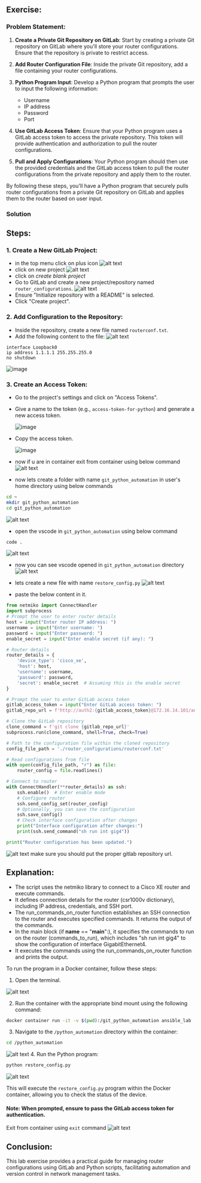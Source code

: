 ##  Exercise:
### Problem Statement:
1. **Create a Private Git Repository on GitLab**: Start by creating a private Git repository on GitLab where you'll store your router configurations. Ensure that the repository is private to restrict access.

2. **Add Router Configuration File**: Inside the private Git repository, add a file containing your router configurations.

3. **Python Program Input**: Develop a Python program that prompts the user to input the following information:
   - Username
   - IP address
   - Password
   - Port

4. **Use GitLab Access Token**: Ensure that your Python program uses a GitLab access token to access the private repository. This token will provide authentication and authorization to pull the router configurations.

5. **Pull and Apply Configurations**: Your Python program should then use the provided credentials and the GitLab access token to pull the router configurations from the private repository and apply them to the router.

By following these steps, you'll have a Python program that securely pulls router configurations from a private Git repository on GitLab and applies them to the router based on user input.

### Solution
## Steps:

### 1. Create a New GitLab Project:
- in the top menu click on plus icon
![alt text](image.png)
- click on new project
![alt text](image-1.png)
- click on *create blank project*
- Go to GitLab and create a new project/repository named `router_configurations`.
![alt text](image-2.png)
- Ensure "Initialize repository with a README" is selected.
- Click "Create project".

### 2. Add Configuration to the Repository:

- Inside the repository, create a new file named `routerconf.txt`.
- Add the following content to the file:
![alt text](image-3.png)

```
interface Loopback0
ip address 1.1.1.1 255.255.255.0
no shutdown
```
  ![image](https://github.com/Onemind-Services-LLC/naf/assets/132569101/4efebc68-3c66-4b4f-b9da-0ce86f0e6903)


### 3. Create an Access Token:

- Go to the project's settings and click on "Access Tokens".
- Give a name to the token (e.g., `access-token-for-python`) and generate a new access token.

  ![image](https://github.com/Onemind-Services-LLC/naf/assets/132569101/d9ded552-6e91-4728-a52d-3e9b974c2645)

- Copy the access token.

  ![image](https://github.com/Onemind-Services-LLC/naf/assets/132569101/a7899266-15d2-4bb1-b856-7cea00faf978)

- now if u are in container exit from container using below command
![alt text](image-4.png)
- now lets create a folder with name `git_python_automation` in user's home directory using below commands
```sh
cd ~
mkdir git_python_automation
cd git_python_automation
```
![alt text](image-5.png)

- open the vscode in `git_python_automation` using below command
```sh
code .
```
![alt text](image-6.png)
- now you can see vscode opened in `git_python_automation` directory
![alt text](image-7.png)

- lets create a new file with name `restore_config.py`
![alt text](image-8.png)
- paste the below content in it.
```python
from netmiko import ConnectHandler
import subprocess
# Prompt the user to enter router details
host = input("Enter router IP address: ")
username = input("Enter username: ")
password = input("Enter password: ")
enable_secret = input("Enter enable secret (if any): ")

# Router details
router_details = {
    'device_type': 'cisco_xe',
    'host': host,
    'username': username,
    'password': password,
    'secret': enable_secret  # Assuming this is the enable secret
}

# Prompt the user to enter GitLab access token
gitlab_access_token = input("Enter GitLab access token: ")
gitlab_repo_url = f'http://auth2:{gitlab_access_token}@172.16.14.101/ansible/router_configurations.git'

# Clone the GitLab repository
clone_command = f'git clone {gitlab_repo_url}'
subprocess.run(clone_command, shell=True, check=True)

# Path to the configuration file within the cloned repository
config_file_path = './router_configurations/routerconf.txt'

# Read configurations from file
with open(config_file_path, "r") as file:
    router_config = file.readlines()

# Connect to router
with ConnectHandler(**router_details) as ssh:
    ssh.enable()  # Enter enable mode
    # Configure router
    ssh.send_config_set(router_config)
    # Optionally, you can save the configuration
    ssh.save_config()
    # Check interface configuration after changes
    print("Interface configuration after changes:")
    print(ssh.send_command("sh run int gig4"))

print("Router configuration has been updated.")
```
![alt text](image-9.png)
make sure you should put the proper gitlab repository url.
## Explanation:

  - The script uses the netmiko library to connect to a Cisco XE router and execute commands.
  - It defines connection details for the router (csr1000v dictionary), including IP address, credentials, and SSH port.
  - The run_commands_on_router function establishes an SSH connection to the router and executes specified commands. It returns the output of the commands.
  - In the main block (if __name__ == "__main__":), it specifies the commands to run on the router (commands_to_run), which includes "sh run int gig4" to show the configuration of interface GigabitEthernet4.
  - It executes the commands using the run_commands_on_router function and prints the output.


To run the program in a Docker container, follow these steps:

1. Open the terminal.

![alt text](image-10.png)

2. Run the container with the appropriate bind mount using the following command:

```sh
docker container run -it -v $(pwd):/git_python_automation ansible_lab
```
3. Navigate to the `/python_automation` directory within the container:
```sh
cd /python_automation
```
![alt text](image-11.png)
4. Run the Python program:

```sh
python restore_config.py
```

![alt text](image-12.png)

This will execute the `restore_config.py` program within the Docker container, allowing you to check the status of the device.

#### Note: When prompted, ensure to pass the GitLab access token for authentication.

Exit from container using `exit` command
![alt text](image-13.png)

## Conclusion:

This lab exercise provides a practical guide for managing router configurations using GitLab and Python scripts, facilitating automation and version control in network management tasks.
